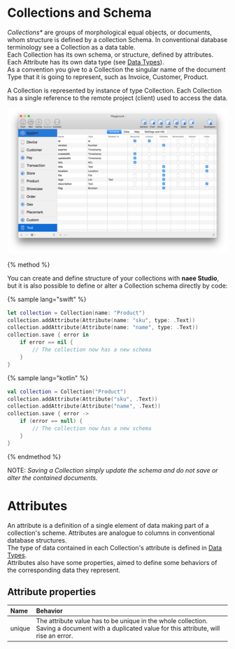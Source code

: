# Collections and Schema

_Collections\*_ are groups of morphological equal objects, or documents, whom structure is defined by a collection Schema. In conventional database terminology see a Collection as a data table.  
Each Collection has its own schema, or structure, defined by attributes. Each Attribute has its own data type \(see [Data Types](data-types.md)\).   
As a convention you give to a Collection the singular name of the document Type that it is going to represent, such as Invoice, Customer, Product.

A Collection is represented by instance of type Collection. Each Collection has a single reference to the remote project \(client\) used to access the data.

![Screenshot](img/schema.png)

{% method %}

You can create and define structure of your collections with **naee Studio**, but it is also possible to define or alter a Collection schema directly by code:

{% sample lang="swift" %}

```swift
let collection = Collection(name: "Product")
collection.addAttribute(Attribute(name: "sku", type: .Text))
collection.addAttribute(Attribute(name: "name", type: .Text))
collection.save { error in
    if error == nil {
        // The collection now has a new schema 
    }
}
```

{% sample lang="kotlin" %}

```kotlin
val collection = Collection("Product")
collection.addAttribute(Attribute("sku", .Text))
collection.addAttribute(Attribute("name", .Text))
collection.save { error ->
    if (error == null) {
        // The collection now has a new schema 
    }
}
```

{% endmethod %}

NOTE: _Saving a Collection simply update the schema and do not save or alter the contained documents._

# Attributes

An attribute is a definition of a single element of data making part of a collection's scheme. Attributes are analogue to columns in conventional database structures.  
The type of data contained in each Collection's attribute is defined in [Data Types](data-types.md).  
Attributes also have some properties, aimed to define some behaviors of the corresponding data they represent.

## Attribute properties

| Name | Behavior |
| :--- | :--- |
| unique | The attribute value has to be unique in the whole collection. Saving a document with a duplicated value for this attribute, will rise an error. |



